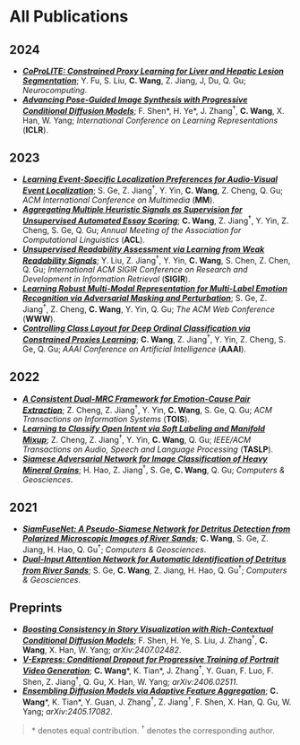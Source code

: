 # All Publications

## 2024

- [***CoProLITE: Constrained Proxy Learning for Liver and Hepatic Lesion Segmentation***](https://doi.org/10.1016/j.neucom.2024.128014); Y. Fu, S. Liu, **C. Wang**, Z. Jiang, J, Du, Q. Gu; *Neurocomputing*.
- [***Advancing Pose-Guided Image Synthesis with Progressive Conditional Diffusion Models***](https://doi.org/10.48550/arXiv.2310.06313); F. Shen\*, H. Ye\*, J. Zhang<sup>†</sup>, **C. Wang**, X. Han, W. Yang; *International Conference on Learning Representations* (**ICLR**).

## 2023

- [***Learning Event-Specific Localization Preferences for Audio-Visual Event Localization***](https://doi.org/10.1145/3581783.3612506); S. Ge, Z. Jiang<sup>†</sup>, Y. Yin, **C. Wang**, Z. Cheng, Q. Gu; *ACM International Conference on Multimedia* (**MM**).
- [***Aggregating Multiple Heuristic Signals as Supervision for Unsupervised Automated Essay Scoring***](https://aclanthology.org/2023.acl-long.782/); **C. Wang**, Z. Jiang<sup>†</sup>, Y. Yin, Z. Cheng, S. Ge, Q. Gu; *Annual Meeting of the Association for Computational Linguistics* (**ACL**).
- [***Unsupervised Readability Assessment via Learning from Weak Readability Signals***](https://dl.acm.org/doi/10.1145/3539618.3591695); Y. Liu, Z. Jiang<sup>†</sup>, Y. Yin, **C. Wang**, S. Chen, Z. Chen, Q. Gu; *International ACM SIGIR Conference on Research and Development in Information Retrieval* (**SIGIR**).
- [***Learning Robust Multi-Modal Representation for Multi-Label Emotion Recognition via Adversarial Masking and Perturbation***](https://doi.org/10.1145/3543507.3583258); S. Ge, Z. Jiang<sup>†</sup>, Z. Cheng, **C. Wang**, Y. Yin, Q. Gu; *The ACM Web Conference* (**WWW**).
- [***Controlling Class Layout for Deep Ordinal Classification via Constrained Proxies Learning***](https://doi.org/10.1609/aaai.v37i2.25345); **C. Wang**, Z. Jiang<sup>†</sup>, Y. Yin, Z. Cheng, S. Ge, Q. Gu; *AAAI Conference on Artificial Intelligence* (**AAAI**).

## 2022

- [***A Consistent Dual-MRC Framework for Emotion-Cause Pair Extraction***](https://doi.org/10.1145/3558548); Z. Cheng, Z. Jiang<sup>†</sup>, Y. Yin, **C. Wang**, S. Ge, Q. Gu; *ACM Transactions on Information Systems* (**TOIS**).
- [***Learning to Classify Open Intent via Soft Labeling and Manifold Mixup***](https://doi.org/10.1109/TASLP.2022.3145308); Z. Cheng, Z. Jiang<sup>†</sup>, Y. Yin, **C. Wang**, Q. Gu; *IEEE/ACM Transactions on Audio, Speech and Language Processing* (**TASLP**).
- [***Siamese Adversarial Network for Image Classification of Heavy Mineral Grains***](https://doi.org/10.1016/j.cageo.2021.105016); H. Hao, Z. Jiang<sup>†</sup>, S. Ge, **C. Wang**, Q. Gu; *Computers & Geosciences*.

## 2021

- [***SiamFuseNet: A Pseudo-Siamese Network for Detritus Detection from Polarized Microscopic Images of River Sands***](https://doi.org/10.1016/j.cageo.2021.104912); **C. Wang**, S. Ge, Z. Jiang, H. Hao, Q. Gu<sup>†</sup>; *Computers & Geosciences*.
- [***Dual-Input Attention Network for Automatic Identification of Detritus from River Sands***](https://doi.org/10.1016/j.cageo.2021.104735); S. Ge, **C. Wang**, Z. Jiang, H. Hao, Q. Gu<sup>†</sup>; *Computers & Geosciences*.

## Preprints

- [***Boosting Consistency in Story Visualization with Rich-Contextual Conditional Diffusion Models***](https://arxiv.org/abs/2407.02482); F. Shen, H. Ye, S. Liu, J. Zhang<sup>†</sup>, **C. Wang**, X. Han, W. Yang; *arXiv:2407.02482*.
- [***V-Express: Conditional Dropout for Progressive Training of Portrait Video Generation***](https://arxiv.org/abs/2406.02511); **C. Wang**\*, K. Tian\*, J. Zhang<sup>†</sup>, Y. Guan, F. Luo, F. Shen, Z. Jiang<sup>†</sup>, Q. Gu, X. Han, W. Yang; *arXiv:2406.02511*.
- [***Ensembling Diffusion Models via Adaptive Feature Aggregation***](https://arxiv.org/abs/2405.17082); **C. Wang**\*, K. Tian\*, Y. Guan, J. Zhang<sup>†</sup>, Z. Jiang<sup>†</sup>, F. Shen, X. Han, Q. Gu, W. Yang; *arXiv:2405.17082*.

> \* denotes equal contribution. <sup>†</sup> denotes the corresponding author.
